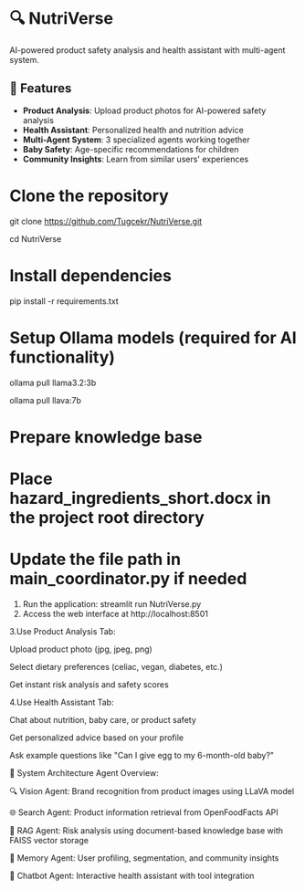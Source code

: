 # 🔍 NutriVerse

AI-powered product safety analysis and health assistant with multi-agent system.

## 🚀 Features

- **Product Analysis**: Upload product photos for AI-powered safety analysis
- **Health Assistant**: Personalized health and nutrition advice
- **Multi-Agent System**: 3 specialized agents working together
- **Baby Safety**: Age-specific recommendations for children
- **Community Insights**: Learn from similar users' experiences

# Clone the repository
git clone https://github.com/Tugcekr/NutriVerse.git

cd NutriVerse

# Install dependencies
pip install -r requirements.txt

# Setup Ollama models (required for AI functionality)
ollama pull llama3.2:3b

ollama pull llava:7b

# Prepare knowledge base
# Place hazard_ingredients_short.docx in the project root directory
# Update the file path in main_coordinator.py if needed
1. Run the application:
streamlit run NutriVerse.py
2. Access the web interface at http://localhost:8501

3.Use Product Analysis Tab:

Upload product photo (jpg, jpeg, png)

Select dietary preferences (celiac, vegan, diabetes, etc.)

Get instant risk analysis and safety scores

4.Use Health Assistant Tab:

Chat about nutrition, baby care, or product safety

Get personalized advice based on your profile

Ask example questions like "Can I give egg to my 6-month-old baby?"

🤖 System Architecture
Agent Overview:

🔍 Vision Agent: Brand recognition from product images using LLaVA model

🌐 Search Agent: Product information retrieval from OpenFoodFacts API

🧠 RAG Agent: Risk analysis using document-based knowledge base with FAISS vector storage

💾 Memory Agent: User profiling, segmentation, and community insights

💬 Chatbot Agent: Interactive health assistant with tool integration
